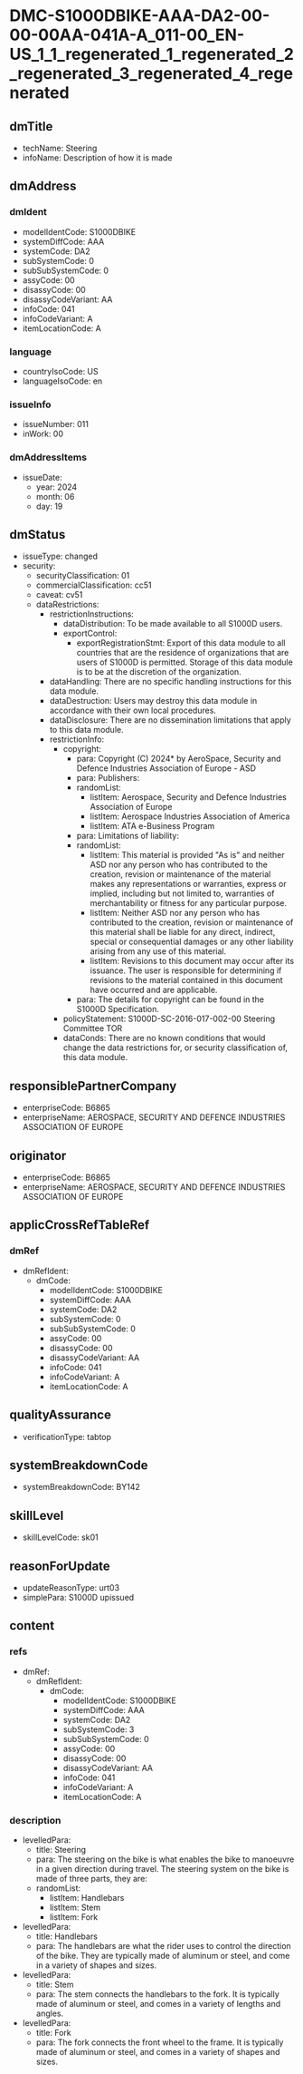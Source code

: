 # DMC-S1000DBIKE-AAA-DA2-00-00-00AA-041A-A_011-00_EN-US_1_1_regenerated_1_regenerated_2_regenerated_3_regenerated_4_regenerated

## dmTitle
*   techName: Steering
*   infoName: Description of how it is made

## dmAddress
### dmIdent
*   modelIdentCode: S1000DBIKE
*   systemDiffCode: AAA
*   systemCode: DA2
*   subSystemCode: 0
*   subSubSystemCode: 0
*   assyCode: 00
*   disassyCode: 00
*   disassyCodeVariant: AA
*   infoCode: 041
*   infoCodeVariant: A
*   itemLocationCode: A

### language
*   countryIsoCode: US
*   languageIsoCode: en

### issueInfo
*   issueNumber: 011
*   inWork: 00

### dmAddressItems
*   issueDate:
    *   year: 2024
    *   month: 06
    *   day: 19

## dmStatus
*   issueType: changed
*   security:
    *   securityClassification: 01
    *   commercialClassification: cc51
    *   caveat: cv51
    *   dataRestrictions:
        *   restrictionInstructions:
            *   dataDistribution: To be made available to all S1000D users.
            *   exportControl:
                *   exportRegistrationStmt: Export of this data module to all countries that are the residence of organizations that are users of S1000D is permitted. Storage of this data module is to be at the discretion of the organization.
        *   dataHandling: There are no specific handling instructions for this data module.
        *   dataDestruction: Users may destroy this data module in accordance with their own local procedures.
        *   dataDisclosure: There are no dissemination limitations that apply to this data module.
        *   restrictionInfo:
            *   copyright:
                *   para: Copyright (C) 2024* by AeroSpace, Security and Defence Industries Association of Europe - ASD
                *   para: Publishers:
                *   randomList:
                    *   listItem: Aerospace, Security and Defence Industries Association of Europe
                    *   listItem: Aerospace Industries Association of America
                    *   listItem: ATA e-Business Program
                *   para: Limitations of liability:
                *   randomList:
                    *   listItem: This material is provided "As is" and neither ASD nor any person who has contributed to the creation, revision or maintenance of the material makes any representations or warranties, express or implied, including but not limited to, warranties of merchantability or fitness for any particular purpose.
                    *   listItem: Neither ASD nor any person who has contributed to the creation, revision or maintenance of this material shall be liable for any direct, indirect, special or consequential damages or any other liability arising from any use of this material.
                    *   listItem: Revisions to this document may occur after its issuance. The user is responsible for determining if revisions to the material contained in this document have occurred and are applicable.
                *   para: The details for copyright can be found in the S1000D Specification.
            *   policyStatement: S1000D-SC-2016-017-002-00 Steering Committee TOR
            *   dataConds: There are no known conditions that would change the data restrictions for, or security classification of, this data module.

## responsiblePartnerCompany
*   enterpriseCode: B6865
*   enterpriseName: AEROSPACE, SECURITY AND DEFENCE INDUSTRIES ASSOCIATION OF EUROPE

## originator
*   enterpriseCode: B6865
*   enterpriseName: AEROSPACE, SECURITY AND DEFENCE INDUSTRIES ASSOCIATION OF EUROPE

## applicCrossRefTableRef
### dmRef
*   dmRefIdent:
    *   dmCode:
        *   modelIdentCode: S1000DBIKE
        *   systemDiffCode: AAA
        *   systemCode: DA2
        *   subSystemCode: 0
        *   subSubSystemCode: 0
        *   assyCode: 00
        *   disassyCode: 00
        *   disassyCodeVariant: AA
        *   infoCode: 041
        *   infoCodeVariant: A
        *   itemLocationCode: A

## qualityAssurance
*   verificationType: tabtop

## systemBreakdownCode
*   systemBreakdownCode: BY142

## skillLevel
*   skillLevelCode: sk01

## reasonForUpdate
*   updateReasonType: urt03
*   simplePara: S1000D upissued

## content
### refs
*   dmRef:
    *   dmRefIdent:
        *   dmCode:
            *   modelIdentCode: S1000DBIKE
            *   systemDiffCode: AAA
            *   systemCode: DA2
            *   subSystemCode: 3
            *   subSubSystemCode: 0
            *   assyCode: 00
            *   disassyCode: 00
            *   disassyCodeVariant: AA
            *   infoCode: 041
            *   infoCodeVariant: A
            *   itemLocationCode: A

### description
*   levelledPara:
    *   title: Steering
    *   para: The steering on the bike is what enables the bike to manoeuvre in a given direction during travel. The steering system on the bike is made of three parts, they are:
    *   randomList:
        *   listItem: Handlebars
        *   listItem: Stem
        *   listItem: Fork
*   levelledPara:
    *   title: Handlebars
    *   para: The handlebars are what the rider uses to control the direction of the bike. They are typically made of aluminum or steel, and come in a variety of shapes and sizes.
*   levelledPara:
    *   title: Stem
    *   para: The stem connects the handlebars to the fork. It is typically made of aluminum or steel, and comes in a variety of lengths and angles.
*   levelledPara:
    *   title: Fork
    *   para: The fork connects the front wheel to the frame. It is typically made of aluminum or steel, and comes in a variety of shapes and sizes.